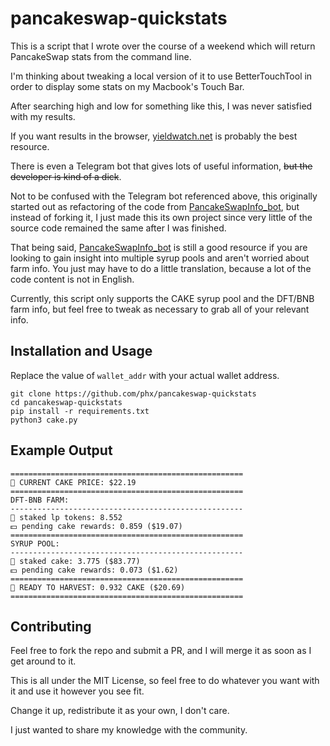 # pancakeswap-quickstats

This is a script that I wrote over the course of a weekend which will return PancakeSwap stats from the command line.

I'm thinking about tweaking a local version of it to use BetterTouchTool in order to display some stats on my Macbook's Touch Bar.

After searching high and low for something like this, I was never satisfied with my results.

If you want results in the browser, [yieldwatch.net](https://yieldwatch.net) is probably the best resource.

There is even a Telegram bot that gives lots of useful information, ~~but the developer is kind of a dick~~.

Not to be confused with the Telegram bot referenced above, this originally started out as refactoring of the code from
[PancakeSwapInfo_bot](https://github.com/Ghonghito/PancakeSwapInfo_bot), but instead of forking it, I just made this its own project
since very little of the source code remained the same after I was finished.

That being said, [PancakeSwapInfo_bot](https://github.com/Ghonghito/PancakeSwapInfo_bot) is still a good resource if you are looking to
gain insight into multiple syrup pools and aren't worried about farm info.  You just may have to do a little translation, because a lot
of the code content is not in English.

Currently, this script only supports the CAKE syrup pool and the DFT/BNB farm info, but feel free to tweak as necessary to grab all of your relevant info.

## Installation and Usage

Replace the value of `wallet_addr` with your actual wallet address.

```
git clone https://github.com/phx/pancakeswap-quickstats
cd pancakeswap-quickstats
pip install -r requirements.txt
python3 cake.py
```

## Example Output

```
====================================================
🥞 CURRENT CAKE PRICE: $22.19
====================================================
DFT-BNB FARM:
----------------------------------------------------
🔹 staked lp tokens: 8.552
💵 pending cake rewards: 0.859 ($19.07)
====================================================
SYRUP POOL:
----------------------------------------------------
🔹 staked cake: 3.775 ($83.77)
💵 pending cake rewards: 0.073 ($1.62)
====================================================
🥞 READY TO HARVEST: 0.932 CAKE ($20.69)
====================================================
```

## Contributing

Feel free to fork the repo and submit a PR, and I will merge it as soon as I get around to it.

This is all under the MIT License, so feel free to do whatever you want with it and use it however you see fit.

Change it up, redistribute it as your own, I don't care.

I just wanted to share my knowledge with the community.
